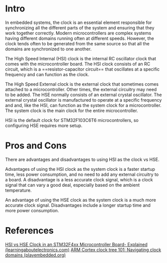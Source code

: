 # Intro
In embedded systems, the clock is an essential element responsible for synchronizing all the different parts of the system and ensuring that they work together correctly. Modern microcontrollers are complex systems having different domains running often at different speeds. However, the clock tends often to be generated from the same source so that all the domains are synchronized to one another.

The High Speed Internal (HSI) clock is the internal RC oscillator clock that comes with the microcontroller board. The HSI clock consists of an RC circuit, which is a ==resistor-capacitor circuit== that oscillates at a specific frequency and can function as the clock.

The High Speed External clock is the external clock that sometimes comes attached to a microcontroller. Other times, the external circuitry may need to be added. The HSE normally consists of an external crystal oscillator. The external crystal oscillator is manufactured to operate at a specific frequency and and, like the HSI, can function as the system clock for a microcontroller. The system clock is the main clock for the entire microcontroller.

HSI is the default clock for STM32F103C6T6 microcontrollers, so configuring HSE requires more setup.
# Pros and Cons
There are advantages and disadvantages to using HSI as the clock vs HSE.

Advantages of using the HSI clock as the system clock is a faster startup time, less power consumption, and no need to add any external circuitry to a board. A disadvantage is a less accurate clock signal, which is a clock signal that can vary a good deal, especially based on the ambient temperature.

An advantage of using the HSE clock as the system clock is a much more accurate clock signal. Disadvantages include a longer startup time and more power consumption. 



# References 
[HSI vs HSE Clock in an STM32F4xx Microcontroller Board- Explained (learningaboutelectronics.com)](https://www.learningaboutelectronics.com/Articles/HSI-vs-HSE-clock-in-an-STM32F4xx-microcontroller.php)
[ARM Cortex clock tree 101: Navigating clock domains (playembedded.org)](https://www.playembedded.org/blog/arm-cortex-clock-tree-101/)

